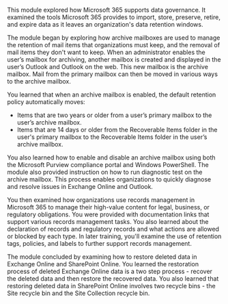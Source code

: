This module explored how Microsoft 365 supports data governance. It examined the tools Microsoft 365 provides to import, store, preserve, retire, and expire data as it leaves an organization's data retention windows.

The module began by exploring how archive mailboxes are used to manage the retention of mail items that organizations must keep, and the removal of mail items they don't want to keep. When an administrator enables the user’s mailbox for archiving, another mailbox is created and displayed in the user’s Outlook and Outlook on the web. This new mailbox is the archive mailbox. Mail from the primary mailbox can then be moved in various ways to the archive mailbox.

You learned that when an archive mailbox is enabled, the default retention policy automatically moves:

 -  Items that are two years or older from a user’s primary mailbox to the user’s archive mailbox.
 -  Items that are 14 days or older from the Recoverable Items folder in the user's primary mailbox to the Recoverable Items folder in the user’s archive mailbox.

You also learned how to enable and disable an archive mailbox using both the Microsoft Purview compliance portal and Windows PowerShell. The module also provided instruction on how to run diagnostic test on the archive mailbox. This process enables organizations to quickly diagnose and resolve issues in Exchange Online and Outlook.

You then examined how organizations use records management in Microsoft 365 to manage their high-value content for legal, business, or regulatory obligations. You were provided with documentation links that support various records management tasks. You also learned about the declaration of records and regulatory records and what actions are allowed or blocked by each type. In later training, you'll examine the use of retention tags, policies, and labels to further support records management.

The module concluded by examining how to restore deleted data in Exchange Online and SharePoint Online. You learned the restoration process of deleted Exchange Online data is a two step process - recover the deleted data and then restore the recovered data. You also learned that restoring deleted data in SharePoint Online involves two recycle bins - the Site recycle bin and the Site Collection recycle bin.
